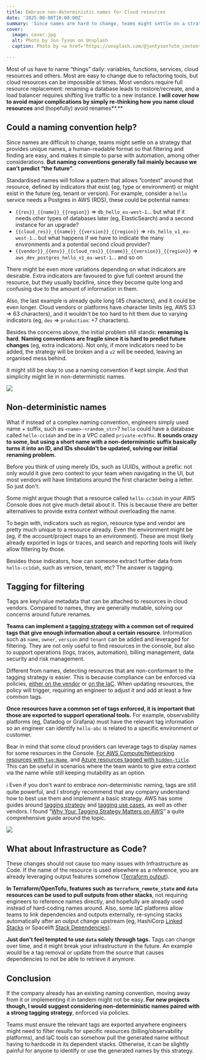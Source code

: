 ```yaml
---
title: Embrace non-deterministic names for Cloud resources
date: '2025-08-08T10:00:00Z'
summary: 'Since names are hard to change, teams might settle on a strategy that provides unique names, human-readable format so filtering/finding it is easy, and makes it simple to parse with automation, to name a few. But naming strategies are generally not good and you will see why.'
cover:
  image: cover.jpg
  alt: Photo by Jon Tyson on Unsplash
  caption: Photo by <a href="https://unsplash.com/@jontyson?utm_content=creditCopyText&utm_medium=referral&utm_source=unsplash">Jon Tyson</a> on <a href="https://unsplash.com/photos/four-markers-on-table-566CgCRSNCk?utm_content=creditCopyText&utm_medium=referral&utm_source=unsplash">Unsplash</a>

---
```


Most of us have to name “things” daily: variables, functions, services, cloud resources and others. Most are easy to change due to refactoring tools, but cloud resources can be impossible at times. Most vendors require full resource replacement: renaming a database leads to restore/recreate, and a load balancer requires shifting live traffic to a new instance. **I will cover how to avoid major complications by simply re-thinking how you name cloud resources** and (hopefully) avoid renames**.**

## **Could a naming convention help?**

Since names are difficult to change, teams might settle on a strategy that provides unique names, a human-readable format so that filtering and finding are easy, and makes it simple to parse with automation, among other considerations. **But naming conventions generally fail mainly because we can't predict “the future”**.

Standardised names will follow a pattern that allows “context” around that resource, defined by indicators that exist (eg, type or environment) or might exist in the future (eg, tenant or version). For example, consider a `hello` service needs a Postgres in AWS (RDS), these could be potential names:

- `{{res}}_{{name}}_{{region}}` ⇒ `db_hello_eu-west-1`… but what if it needs other types of databases later (eg, ElasticSearch) and a second instance for an upgrade?
- `{{cloud_res}}_{{name}}_{{version}}_{{region}}` ⇒ `rds_hello_v1_eu-west-1`… but what happens if we have to indicate the many environments and a potential second cloud provider?
- `{{vendor}}_{{env}}_{{cloud_res}}_{{name}}_{{version}}_{{region}}` ⇒  `aws_dev_postgres_hello_v1_eu-west-1`… and so on

There might be even more variations depending on what indicators are desirable. Extra indicators are favoured to give full context around the resource, but they usually backfire, since they become quite long and confusing due to the amount of information in them.

Also, the last example is already quite long (45 characters), and it could be even longer. Cloud vendors or platforms have character limits (eg, AWS S3 ⇒ 63 characters), and it wouldn't be too hard to hit them due to varying indicators (eg, `dev` ⇒ `production`: \+7 characters).

Besides the concerns above, the initial problem still stands: **renaming is hard**. **Naming conventions are fragile since it is hard to predict future changes** (eg, extra indicators). Not only, if more indicators need to be added, the strategy will be broken and a `v2` will be needed, leaving an organised mess behind.

It might still be okay to use a naming convention if kept simple. And that simplicity might lie in non-deterministic names.

![][image1]

## **Non-deterministic names**

What if instead of a complex naming convention, engineers simply used name \+ suffix, such as `<name>-<random_str>`? `hello` could have a database called `hello-cc1dah` and be in a VPC called `private-ec9fhx`. **It sounds crazy to some, but using a short name with a non-deterministic suffix basically turns it into an ID, and IDs shouldn't be updated, solving our initial renaming problem.**

Before you think of using merely IDs, such as UUIDs, without a prefix: not only would it give zero context to your team when navigating in the UI, but most vendors will have limitations around the first character being a letter. So just don't.

Some might argue though that a resource called `hello-cc1dah` in your AWS Console does not give much detail about it. This is because there are better alternatives to provide extra context without overloading the name.

To begin with, indicators such as region, resource type and vendor are pretty much unique to a resource already. Even the environment might be (eg, if the account/project maps to an environment). These are most likely already exported in logs or traces, and search and reporting tools will likely allow filtering by those.

Besides those indicators, how can someone extract further data from `hello-cc1dah`, such as version, tenant, etc? The answer is tagging.

## **Tagging for filtering**

Tags are key/value metadata that can be attached to resources in cloud vendors. Compared to names, they are generally mutable, solving our concerns around future renames.

**Teams can implement a [tagging strategy](https://medium.com/@keeganjustis/why-your-tagging-strategy-matters-on-aws-ab8c3b8335a6) with a common set of required tags that give enough information about a certain resource**. Information such as `name`, `owner`, `version` and `tenant` can be added and leveraged for filtering. They are not only useful to find resources in the console, but also to support operations (logs, traces, automation), billing management, data security and risk management.

Different from names, detecting resources that are non-conformant to the tagging strategy is easier. This is because compliance can be enforced via policies, [either on the vendor](https://docs.aws.amazon.com/organizations/latest/userguide/orgs_manage_policies_tag-policies.html) or [on the IaC](https://developer.hashicorp.com/terraform/cloud-docs/policy-enforcement/define-policies/opa). When updating resources, the policy will trigger, requiring an engineer to adjust it and add at least a few common tags.

**Once resources have a common set of tags enforced, it is important that those are exported to support operational tools.** For example, observability platforms (eg, Datadog or Grafana) must have the relevant tag information so an engineer can identify `hello-abc` is related to a specific environment or customer.

Bear in mind that some cloud providers can leverage tags to display names for some resources in the Console. [For AWS Compute/Networking resources with `tag:Name`](https://docs.aws.amazon.com/AWSEC2/latest/UserGuide/Using_Tags.html#:~:text=The%20console%20might%20organize%20resources%20according%20to%20the%20Name%20tag%2C%20but%20this%20tag%20doesn%27t%20have%20any%20semantic%20meaning%20to%20the%20Amazon%20EC2%20service.), and [Azure resources tagged with `hidden-title`](https://learn.microsoft.com/en-us/community/content/hidden-tags-azure#hidden-title). This can be useful in scenarios where the team wants to give extra context via the name while still keeping mutability as an option.

ℹ️ Even if you don't want to embrace non-deterministic naming, tags are still quite powerful, and I strongly recommend that any company understand how to best use them and implement a basic strategy. AWS has some guides around [tagging strategy](https://docs.aws.amazon.com/whitepapers/latest/tagging-best-practices/building-your-tagging-strategy.html) and [tagging use cases](https://docs.aws.amazon.com/whitepapers/latest/tagging-best-practices/tagging-use-cases.html), as well as other vendors. I found “[Why Your Tagging Strategy Matters on AWS](https://medium.com/@keeganjustis/why-your-tagging-strategy-matters-on-aws-ab8c3b8335a6)” a quite comprehensive guide around the topic.

![][image2]

## **What about Infrastructure as Code?**

These changes should not cause too many issues with Infrastructure as Code. If the name of the resource is used elsewhere as a reference, you are already leveraging output features somehow ([Terraform output](https://developer.hashicorp.com/terraform/language/values/outputs)).

**In Terraform/OpenTofu, features such as `terraform_remote_state` and `data` resources can be used to pull outputs from other stacks**, not requiring engineers to reference names directly, and hopefully are already used instead of hard-coding names around. Also, some IaC platforms allow teams to link dependencies and outputs externally, re-syncing stacks automatically after an output change upstream (eg, HashiCorp [Linked Stacks](https://www.hashicorp.com/en/blog/new-in-hcp-terraform-linked-stacks-enhanced-tags-and-module-lifecycle-management) or Spacelift [Stack Dependencies](https://docs.spacelift.io/concepts/stack/stack-dependencies)).

**Just don't feel tempted to use `data` solely through tags.** Tags can change over time, and it might break your infrastructure in the future. An example would be a tag removal or update from the source that causes dependencies to not be able to retrieve it anymore.

## **Conclusion**

If the company already has an existing naming convention, moving away from it or implementing it in tandem might not be easy. **For new projects though, I would suggest considering non-deterministic names paired with a strong tagging strategy**, enforced via policies.

Teams must ensure the relevant tags are exported anywhere engineers might need to filter results for specific resources (billing/observability platforms), and IaC tools can somehow pull the generated name without having to hardcode in its dependent stacks. Otherwise, it can be slightly painful for anyone to identify or use the generated names by this strategy.

[image1]: ./diagram-name1.png

[image2]: ./diagram-name2.png
